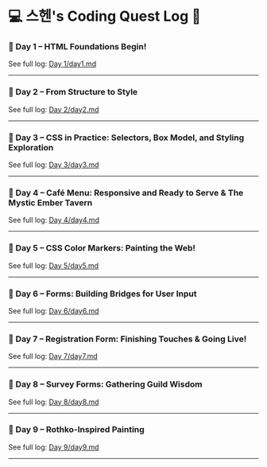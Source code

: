 # 💻 스헨's Coding Quest Log 🚀

### 📅 Day 1 – HTML Foundations Begin!
See full log: [Day 1/day1.md](Day%201/day1.md)

---

### 📅 Day 2 – From Structure to Style
See full log: [Day 2/day2.md](Day%202/day2.md)

---

### 📅 Day 3 – CSS in Practice: Selectors, Box Model, and Styling Exploration
See full log: [Day 3/day3.md](Day%203/day3.md)

---

### 📅 Day 4 – Café Menu: Responsive and Ready to Serve & The Mystic Ember Tavern
See full log: [Day 4/day4.md](Day%204/day4.md)

---

### 📅 Day 5 – CSS Color Markers: Painting the Web!
See full log: [Day 5/day5.md](Day%205/day5.md)

---

### 📅 Day 6 – Forms: Building Bridges for User Input
See full log: [Day 6/day6.md](Day%206/day6.md)

---

### 📅 Day 7 – Registration Form: Finishing Touches & Going Live!
See full log: [Day 7/day7.md](Day%207/day7.md)

---

### 📅 Day 8 – Survey Forms: Gathering Guild Wisdom
See full log: [Day 8/day8.md](Day%208/day8.md)

---

### 📅 Day 9 – Rothko-Inspired Painting
See full log: [Day 9/day9.md](Day%209/day9.md)

---

